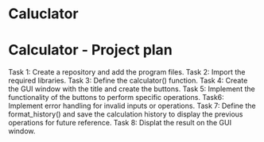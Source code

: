 # Caluclator
# Calculator - Project plan
Task 1: Create a repository and add the program files.
Task 2: Import the required libraries.
Task 3: Define the calculator() function.
Task 4: Create the GUI window with the title and create the buttons.
Task 5: Implement the functionality of the buttons to perform specific operations.
Task6: Implement error handling for invalid inputs or operations.
Task 7: Define the format_history() and save the calculation history to display the previous operations for future reference.
Task 8: Displat the result on the GUI window.
